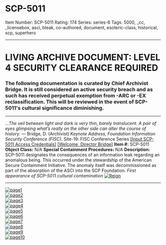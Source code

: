 # SCP-5011
Item Number: SCP-5011
Rating: 174
Series: series-6
Tags: 5000, _cc, _licensebox, asci, bleak, co-authored, document, esoteric-class, historical, scp, superhero

---

# LIVING ARCHIVE DOCUMENT: LEVEL 4 SECURITY CLEARANCE REQUIRED
### The following documentation is curated by Chief Archivist Bridge. It is still considered an active security breach and as such has received perpetual exemption from -ARC or -EX reclassification. This will be reviewed in the event of SCP-5011's cultural significance diminishing.
* * *
_…The veil between light and dark is very thin, barely translucent. A pair of eyes glimpsing what’s really on the other side can alter the course of history._
— Bridge, D. (Archivist) _Keynote Address, Foundation Information Security Conference (FISC)._ Site-19: FISC Conference Series
[[Input SCP-5011 Access Credentials]](javascript:;)
[[Welcome, Director Bridge]](javascript:;)
**Item #:** SCP-5011
**Object Class:** N/A
**Special Containment Procedures:** N/A
**Description:** SCP-5011 designates the consequences of an information leak regarding an anomalous being. This occurred under the stewardship of the American Secure Containment Initiative. The anomaly itself was decommissioned as part of the absorption of the ASCI into the SCP Foundation.
_First appearance of SCP-5011 cultural contamination_
[![Reign](https://scp-wiki.wdfiles.com/local--resized-images/scp-5011/Reign/medium.jpg)](https://scp-wiki.wdfiles.com/local--files/scp-5011/Reign)
* * *
[![page1](http://scp-wiki.wdfiles.com/local--files/scp-5011/page1)](http://scp-wiki.wdfiles.com/local--files/scp-5011/page1)  
[![page2](http://scp-wiki.wdfiles.com/local--files/scp-5011/page2)](http://scp-wiki.wdfiles.com/local--files/scp-5011/page2)  
[![page3](http://scp-wiki.wdfiles.com/local--files/scp-5011/page3)](http://scp-wiki.wdfiles.com/local--files/scp-5011/page3)  
[![page4](http://scp-wiki.wdfiles.com/local--files/scp-5011/page4)](http://scp-wiki.wdfiles.com/local--files/scp-5011/page4)  
[![page5](http://scp-wiki.wdfiles.com/local--files/scp-5011/page5)](http://scp-wiki.wdfiles.com/local--files/scp-5011/page5)  
[![page6](http://scp-wiki.wdfiles.com/local--files/scp-5011/page6)](http://scp-wiki.wdfiles.com/local--files/scp-5011/page6)  
[![page7](http://scp-wiki.wdfiles.com/local--files/scp-5011/page7)](http://scp-wiki.wdfiles.com/local--files/scp-5011/page7)  
[![page8](http://scp-wiki.wdfiles.com/local--files/scp-5011/page8)](http://scp-wiki.wdfiles.com/local--files/scp-5011/page8)  
[![page9](http://scp-wiki.wdfiles.com/local--files/scp-5011/page9)](http://scp-wiki.wdfiles.com/local--files/scp-5011/page9)  
[![page10](http://scp-wiki.wdfiles.com/local--files/scp-5011/page10)](http://scp-wiki.wdfiles.com/local--files/scp-5011/page10)